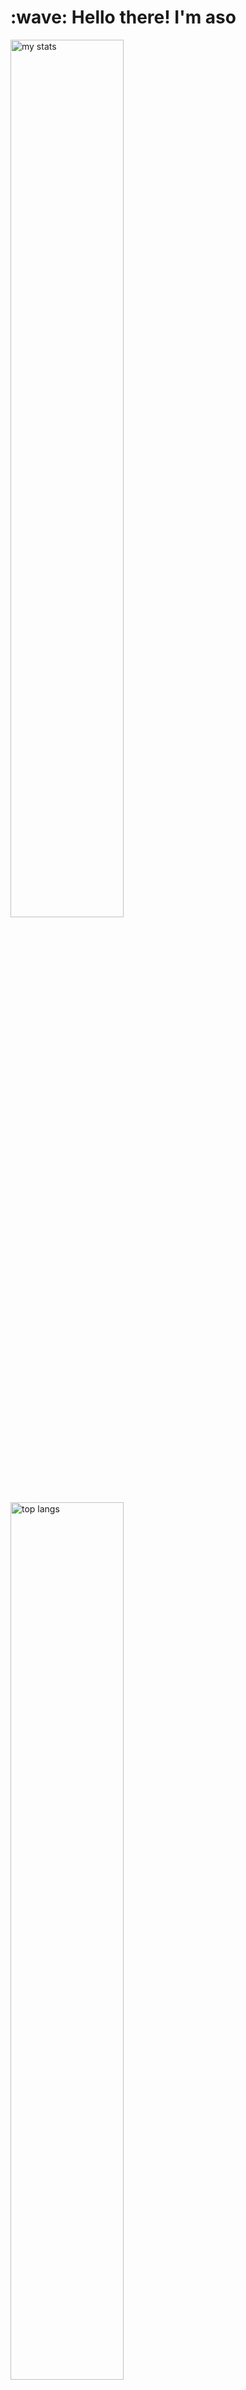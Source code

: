 <h1 align="left" id="macropower-title">:wave: Hello there! I'm aso</h1>
  <img alt="my stats" width="60%" src="https://github-readme-stats.vercel.app/api?username=aso-off&show_icons=true&theme=dracula"/>
  <img alt="top langs" width="60%" src="https://github-readme-stats.vercel.app/api/top-langs/?username=aso-off&layout=compact&theme=dracula"/>

## INFO
```ruby
CONST aso =
{
  pronouns: "He" | "him",
  use-tool: ["Visual_Studio_Code", "IntelliJ_IDEA"],
  backend: ["Java", "Python"],
  frontend: ["HTML", "CSS", "JavaScript", "ReactJs", "VUE"],
  database: ["Oracle", "MySQL"],
  learning：["C++", "TypeScript", "NodeJS"],
  goal: "unknown"
}
```
## CODEWARS:

![codewars](https://www.codewars.com/users/aso_off/badges/large)

![Visitors](https://api.visitorbadge.io/api/visitors?path=aso-off&label=Profile%20views&countColor=%23f47373&style=flat)
